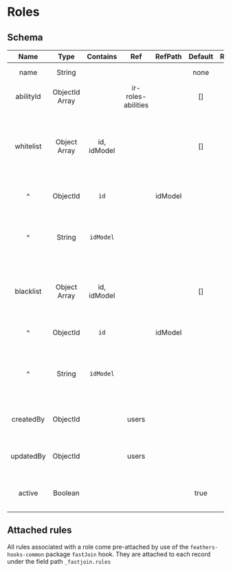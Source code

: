 # Roles

## Schema

Name                        | Type           | Contains      | Ref                | RefPath    | Default    | Required  | Description
:-----:                     | :---:          | :---:         |:------------------:| :---:      | :---:      | :---:     | ---
name                        | String         |               |                    |            | none       | true      | Name of the Role
abilityId                   | ObjectId Array |               | ir-roles-abilities |            | []         | true      | An array of ir-roles-abilities ObjectId
whitelist                   | Object Array   | id, idModel   |                    |            | []         | false     | An Array of ids and corresponding service that by default bypass restrictions of rules
^                           | ObjectId       | `id`          |                    | idModel    |            | true      | The ObjectId of the accessor
^                           | String         | `idModel`     |                    |            |            | true      | The service that corresponds to the accessors document
blacklist                   | Object Array   | id, idModel   |                    |            | []         | false     | An Array of ids and corresponding service that by default are fully restricted
^                           | ObjectId       | `id`          |                    | idModel    |            | true      | The ObjectId of the accessor
^                           | String         | `idModel`     |                    |            |            | true      | The service that corresponds to the accessors document
createdBy                   | ObjectId       |               | users              |            |            | false     | ObjectId of user who created the role
updatedBy                   | ObjectId       |               | users              |            |            | false     | ObjectId of user who last updated the role
active                      | Boolean        |               |                    |            | true       | false     | Indicator for whether the role is active or not


## Attached rules
All rules associated with a role come pre-attached by use of the `feathers-hooks-common` package `fastJoin` hook.
They are attached to each record under the field path `_fastjoin.rules`



